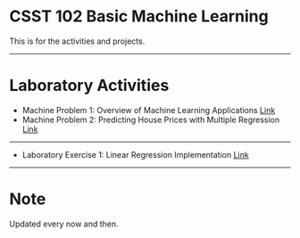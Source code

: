 # **CSST 102 Basic Machine Learning**

This is for the activities and projects.



---

# **Laboratory Activities**



*   Machine Problem 1: Overview of Machine Learning Applications [Link](https://github.com/berryaesi/CSST-102-Basic-Machine-Learning/blob/88e5749ebbb14e51e618c9788a98904171838213/0830_Lab_Act1.ipynb)
*   Machine Problem 2: Predicting House Prices with Multiple Regression [Link](https://github.com/berryaesi/CSST102-3B/blob/main/3B-TORRES-MP1.ipynb)

---
*   Laboratory Exercise 1: Linear Regression Implementation [Link](https://github.com/berryaesi/CSST102-3B/blob/main/3B-TORRES-MP1.ipynb)


---


# **Note**
Updated every now and then.
